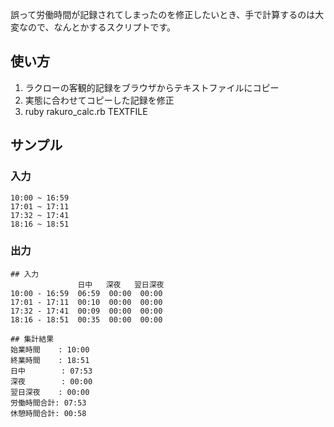 誤って労働時間が記録されてしまったのを修正したいとき、手で計算するのは大変なので、なんとかするスクリプトです。

## 使い方
1. ラクローの客観的記録をブラウザからテキストファイルにコピー
2. 実態に合わせてコピーした記録を修正
3. ruby rakuro_calc.rb TEXTFILE

## サンプル
### 入力

```
10:00 ~ 16:59
17:01 ~ 17:11
17:32 ~ 17:41
18:16 ~ 18:51
```

### 出力
```
## 入力
               日中   深夜   翌日深夜
10:00 - 16:59  06:59  00:00  00:00
17:01 - 17:11  00:10  00:00  00:00
17:32 - 17:41  00:09  00:00  00:00
18:16 - 18:51  00:35  00:00  00:00

## 集計結果
始業時間    : 10:00
終業時間    : 18:51
日中        : 07:53
深夜        : 00:00
翌日深夜    : 00:00
労働時間合計: 07:53
休憩時間合計: 00:58
```
